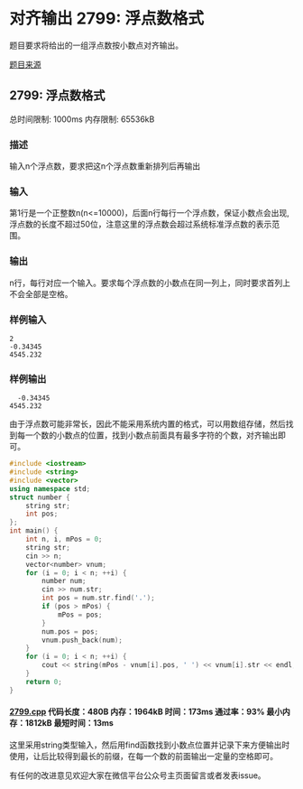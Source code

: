 # 对齐输出 2799: 浮点数格式

题目要求将给出的一组浮点数按小数点对齐输出。

[题目来源](http://bailian.openjudge.cn/practice/2799/)

## 2799: 浮点数格式

总时间限制: 1000ms    内存限制: 65536kB

### 描述

输入n个浮点数，要求把这n个浮点数重新排列后再输出

### 输入

第1行是一个正整数n(n<=10000)，后面n行每行一个浮点数，保证小数点会出现, 浮点数的长度不超过50位，注意这里的浮点数会超过系统标准浮点数的表示范围。

### 输出

n行，每行对应一个输入。要求每个浮点数的小数点在同一列上，同时要求首列上不会全部是空格。

### 样例输入
```
2
-0.34345
4545.232
```
### 样例输出
```
  -0.34345
4545.232
```
由于浮点数可能非常长，因此不能采用系统内置的格式，可以用数组存储，然后找到每一个数的小数点的位置，找到小数点前面具有最多字符的个数，对齐输出即可。
```cpp
#include <iostream>
#include <string>
#include <vector>
using namespace std;
struct number {
	string str;
	int pos;
};
int main() {
	int n, i, mPos = 0;
	string str;
	cin >> n;
	vector<number> vnum;
	for (i = 0; i < n; ++i) {
		number num;
		cin >> num.str;
		int pos = num.str.find('.');
		if (pos > mPos)	{
			mPos = pos;
		}
		num.pos = pos;
		vnum.push_back(num);
	}
	for (i = 0; i < n; ++i) {
		cout << string(mPos - vnum[i].pos, ' ') << vnum[i].str << endl;
	}
	return 0;
}
```
#### [2799.cpp](/Code/2700-2799/2799.cpp) 代码长度：480B 内存：1964kB 时间：173ms 通过率：93% 最小内存：1812kB  最短时间：13ms

这里采用string类型输入，然后用find函数找到小数点位置并记录下来方便输出时使用，让后比较得到最长的前缀，在每一个数的前面输出一定量的空格即可。

有任何的改进意见欢迎大家在微信平台公众号主页面留言或者发表issue。
